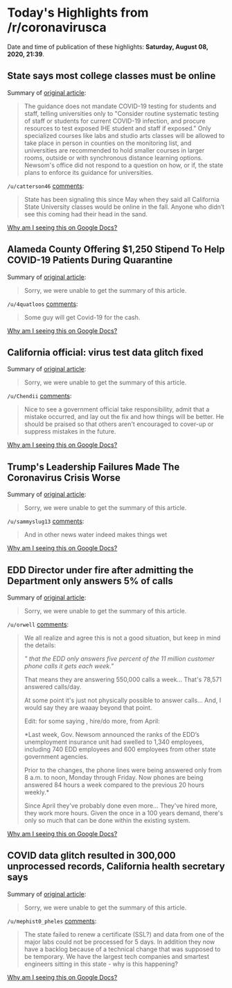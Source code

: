 # Today's Highlights from /r/coronavirusca

Date and time of publication of these highlights: **Saturday, August 08, 2020, 21:39**.

## State says most college classes must be online

Summary of [original article](https://www.dailydemocrat.com/coronavirus-california-releases-guidance-for-reopening-universities):

> The guidance does not mandate COVID-19 testing for students and staff, telling universities only to "Consider routine systematic testing of staff or students for current COVID-19 infection, and procure resources to test exposed IHE student and staff if exposed." Only specialized courses like labs and studio arts classes will be allowed to take place in person in counties on the monitoring list, and universities are recommended to hold smaller courses in larger rooms, outside or with synchronous distance learning options. Newsom's office did not respond to a question on how, or if, the state plans to enforce its guidance for universities.

`/u/catterson46` [comments](https://www.reddit.com/r/CoronavirusCA/comments/i63qnj/state_says_most_college_classes_must_be_online/):

> State has been signaling this since May when they said all California State University classes would be online in the fall.  Anyone who didn’t see this coming had their head in the sand.

[Why am I seeing this on Google Docs?](https://docs.google.com/document/d/1Dc6We63vOXIZsc0op-Bt4abqkYjXzOigalQqFxmvvbM/edit?usp=sharing)

## Alameda County Offering $1,250 Stipend To Help COVID-19 Patients During Quarantine

Summary of [original article](https://sanfrancisco.cbslocal.com/2020/08/05/alameda-county-offering-1250-stipend-to-help-covid-19-patients-during-quarantine/):

> Sorry, we were unable to get the summary of this article.

`/u/4quatloos` [comments](https://www.reddit.com/r/CoronavirusCA/comments/i5qdfv/alameda_county_offering_1250_stipend_to_help/):

> Some guy will get Covid-19 for the cash.

[Why am I seeing this on Google Docs?](https://docs.google.com/document/d/1Dc6We63vOXIZsc0op-Bt4abqkYjXzOigalQqFxmvvbM/edit?usp=sharing)

## California official: virus test data glitch fixed

Summary of [original article](https://youtu.be/t6sYA3CrS4U):

> Sorry, we were unable to get the summary of this article.

`/u/Chendii` [comments](https://www.reddit.com/r/CoronavirusCA/comments/i5sthl/california_official_virus_test_data_glitch_fixed/):

> Nice to see a government official take responsibility, admit that a mistake occurred, and lay out the fix and how things will be better. He should be praised so that others aren't encouraged to cover-up or suppress mistakes in the future.

[Why am I seeing this on Google Docs?](https://docs.google.com/document/d/1Dc6We63vOXIZsc0op-Bt4abqkYjXzOigalQqFxmvvbM/edit?usp=sharing)

## Trump's Leadership Failures Made The Coronavirus Crisis Worse

Summary of [original article](https://www.reddit.com/r/CoronavirusCA/comments/i65o00/trumps_leadership_failures_made_the_coronavirus/):

> Sorry, we were unable to get the summary of this article.

`/u/sammyslug13` [comments](https://www.reddit.com/r/CoronavirusCA/comments/i65o00/trumps_leadership_failures_made_the_coronavirus/):

> And in other news water indeed makes things wet

[Why am I seeing this on Google Docs?](https://docs.google.com/document/d/1Dc6We63vOXIZsc0op-Bt4abqkYjXzOigalQqFxmvvbM/edit?usp=sharing)

## EDD Director under fire after admitting the Department only answers 5% of calls

Summary of [original article](http://kmph.com/news/local/edd-director-under-fire-after-admitting-the-department-only-answers-5-of-calls):

> Sorry, we were unable to get the summary of this article.

`/u/orwell` [comments](https://www.reddit.com/r/CoronavirusCA/comments/i5hpvn/edd_director_under_fire_after_admitting_the/):

> We all realize and agree this is not a good situation, but keep in mind the details:
> 
> *" that the EDD only answers five percent of the 11 million customer phone calls it gets each week."*
> 
> That means they are answering 550,000 calls a week...  That's 78,571 answered calls/day. 
> 
> At some point it's just not physically possible to answer calls... And, I would say they are waaay beyond that point.
> 
> Edit: for some saying , hire/do more, from April:
> 
> *Last week, Gov. Newsom announced the ranks of the EDD’s unemployment insurance unit had swelled to 1,340 employees, including 740 EDD employees and 600 employees from other state government agencies.
> 
> Prior to the changes, the phone lines were being answered only from 8 a.m. to noon, Monday through Friday. Now phones are being answered 84 hours a week compared to the previous 20 hours weekly.*
> 
> Since April they've probably done even more... They've hired more, they work more hours. Given the once in a 100 years demand, there's only so much that can be done within the existing system.

[Why am I seeing this on Google Docs?](https://docs.google.com/document/d/1Dc6We63vOXIZsc0op-Bt4abqkYjXzOigalQqFxmvvbM/edit?usp=sharing)

## COVID data glitch resulted in 300,000 unprocessed records, California health secretary says

Summary of [original article](https://abc7.com/health/covid-california-data-glitch-resulted-in-300k-unprocessed-records/6360234/):

> Sorry, we were unable to get the summary of this article.

`/u/mephist0_pheles` [comments](https://www.reddit.com/r/CoronavirusCA/comments/i5nv50/covid_data_glitch_resulted_in_300000_unprocessed/):

> The state failed to renew a certificate (SSL?) and data from one of the major labs could not be processed for 5 days. In addition they now have a backlog because of a technical change that was supposed to be temporary. We have the largest tech companies and smartest engineers sitting in this state - why is this happening?

[Why am I seeing this on Google Docs?](https://docs.google.com/document/d/1Dc6We63vOXIZsc0op-Bt4abqkYjXzOigalQqFxmvvbM/edit?usp=sharing)

